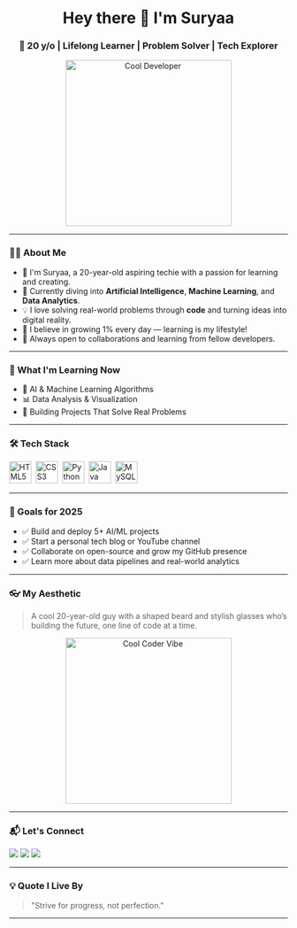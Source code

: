 <!-- Suryaa's GitHub Profile README -->

<h1 align="center">Hey there 👋 I'm Suryaa</h1>
<h3 align="center">🧠 20 y/o | Lifelong Learner | Problem Solver | Tech Explorer</h3>

<p align="center">
  <img src="https://cdn.dribbble.com/users/1708816/screenshots/15637256/media/f9826f0af1a37966a1dcf57a42638e85.gif" width="300" alt="Cool Developer"/>
</p>

---

### 🧑‍💻 About Me

- 👋 I'm Suryaa, a 20-year-old aspiring techie with a passion for learning and creating.
- 🚀 Currently diving into **Artificial Intelligence**, **Machine Learning**, and **Data Analytics**.
- 💡 I love solving real-world problems through **code** and turning ideas into digital reality.
- 🌱 I believe in growing 1% every day — learning is my lifestyle!
- 🤝 Always open to collaborations and learning from fellow developers.

---

### 🚀 What I'm Learning Now

- 🤖 AI & Machine Learning Algorithms  
- 📊 Data Analysis & Visualization  
- 🧩 Building Projects That Solve Real Problems  

---

### 🛠️ Tech Stack

<p align="left">
  <img src="https://cdn.jsdelivr.net/gh/devicons/devicon/icons/html5/html5-original.svg" width="40" height="40" alt="HTML5"/>&nbsp;
  <img src="https://cdn.jsdelivr.net/gh/devicons/devicon/icons/css3/css3-original.svg" width="40" height="40" alt="CSS3"/>&nbsp;
  <img src="https://cdn.jsdelivr.net/gh/devicons/devicon/icons/python/python-original.svg" width="40" height="40" alt="Python"/>&nbsp;
  <img src="https://cdn.jsdelivr.net/gh/devicons/devicon/icons/java/java-original.svg" width="40" height="40" alt="Java"/>&nbsp;
  <img src="https://cdn.jsdelivr.net/gh/devicons/devicon/icons/mysql/mysql-original.svg" width="40" height="40" alt="MySQL"/>&nbsp;
</p>

---

### 🎯 Goals for 2025

- ✅ Build and deploy 5+ AI/ML projects  
- ✅ Start a personal tech blog or YouTube channel  
- ✅ Collaborate on open-source and grow my GitHub presence  
- ✅ Learn more about data pipelines and real-world analytics  

---

### 👓 My Aesthetic

> A cool 20-year-old guy with a shaped beard and stylish glasses who’s building the future, one line of code at a time.

<p align="center">
  <img src="https://cdn.dribbble.com/users/730703/screenshots/4187796/media/bc8d0e0b68a2120d4b8e42b96c45f8a5.gif" width="300" alt="Cool Coder Vibe"/>
</p>

---

### 📬 Let's Connect

<p align="left">
  <a href="https://www.linkedin.com" target="_blank"><img src="https://img.shields.io/badge/LinkedIn-blue?style=for-the-badge&logo=linkedin&logoColor=white"/></a>
  <a href="https://www.instagram.com" target="_blank"><img src="https://img.shields.io/badge/Instagram-E4405F?style=for-the-badge&logo=instagram&logoColor=white"/></a>
  <a href="mailto:youremail@example.com" target="_blank"><img src="https://img.shields.io/badge/Gmail-D14836?style=for-the-badge&logo=gmail&logoColor=white"/></a>
</p>

---

### 💡 Quote I Live By

> "Strive for progress, not perfection."

---

